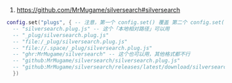 
1. https://github.com/MrMugame/silversearch#silversearch

```lua
config.set("plugs", { -- 注意，第一个 config.set() 覆盖 第二个 config.set() 覆盖 config.set{}
  -- "silversearch.plug.js" -- 这个「本地相对路径」可以用
  -- "_plug/silversearch.plug.js"
  -- "file:/_plug/silversearch.plug.js"
  -- "file://.space/_plug/silversearch.plug.js"
  -- "ghr:MrMugame/silversearch" -- 这个也可以用，其他格式都不行
  -- "github:MrMugame/silversearch/silversearch.plug.js"
  -- "github:MrMugame/silversearch/releases/latest/download/silversearch.plug.js"
  })
```

```space-lua

```